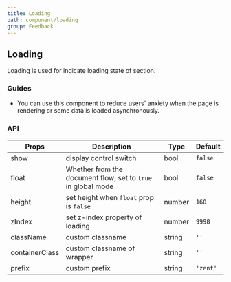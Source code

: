 ```yaml
---
title: Loading
path: component/loading
group: Feedback
---
```


## Loading

Loading is used for indicate loading state of section.

### Guides

-  You can use this component to reduce users' anxiety when the page is rendering or some data is loaded asynchronously.

### API

| Props             | Description                                                     | Type     | Default |
| -------------- | ------------------------------------------------------ | ------ | -------- |
| show           | display control switch                                                   | bool   | `false`  |
| float         | Whether from the document flow, set to `true` in global mode        | bool   | `false`   |
| height       | set height when `float` prop is `false` | number | `160`    |
| zIndex         | set z-index property of loading                                          | number | `9998`   |
| className      | custom classname                           | string | `''`     |
| containerClass | custom classname of wrapper                                     | string | `''`     |
| prefix         | custom prefix                            | string | `'zent'` |
